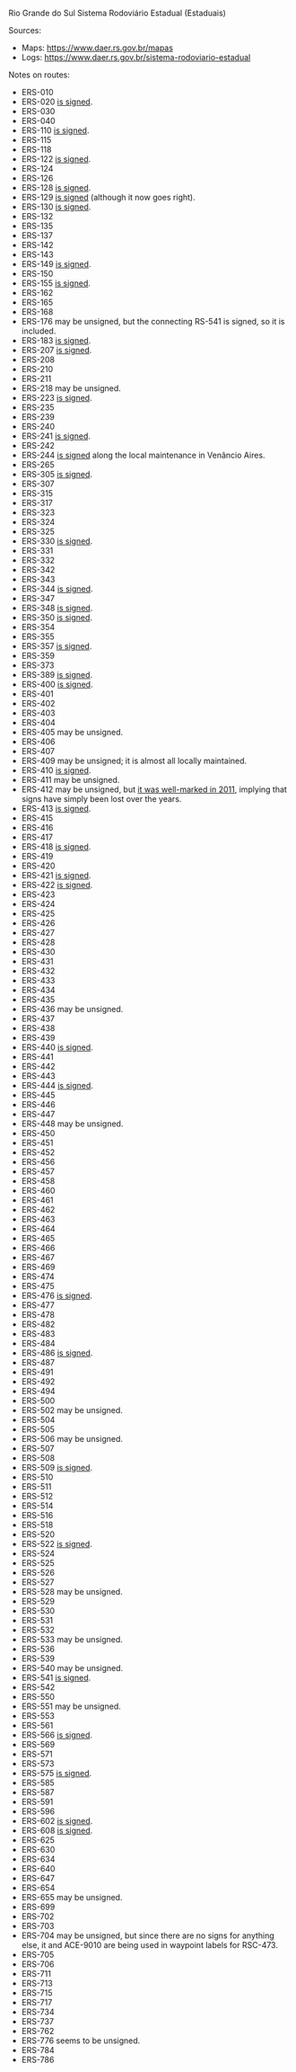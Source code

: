 Rio Grande do Sul Sistema Rodoviário Estadual (Estaduais)

Sources:
* Maps: https://www.daer.rs.gov.br/mapas
* Logs: https://www.daer.rs.gov.br/sistema-rodoviario-estadual

Notes on routes:
* ERS-010 
* ERS-020 [is signed](https://www.google.com/maps/@-29.2672747,-50.3202764,3a,15.2y,242.65h,83.92t/data=!3m6!1e1!3m4!1syGz58fdL2gEyGP_wcCKiMw!2e0!7i13312!8i6656?entry=ttu).
* ERS-030 
* ERS-040 
* ERS-110 [is signed](https://www.google.com/maps/@-29.2095573,-50.4703651,3a,16.9y,36.52h,86.16t/data=!3m6!1e1!3m4!1s-pJV-ILwhwVlwLNoa2pabw!2e0!7i16384!8i8192?entry=ttu).
* ERS-115 
* ERS-118 
* ERS-122 [is signed](https://www.google.com/maps/@-29.6621544,-51.2656627,3a,22.4y,301.28h,87.4t/data=!3m6!1e1!3m4!1s19uND0UpeyqOP34BICHrMg!2e0!7i16384!8i8192?entry=ttu).
* ERS-124 
* ERS-126 
* ERS-128 [is signed](https://www.google.com/maps/@-29.4616312,-51.8138479,3a,16.7y,25.9h,81.52t/data=!3m6!1e1!3m4!1siwiZD2G_1k4geh1VO5CG9A!2e0!7i16384!8i8192?entry=ttu).
* ERS-129 [is signed](https://www.google.com/maps/@-29.5303873,-51.971384,3a,15.2y,357.11h,83.18t/data=!3m6!1e1!3m4!1su6QCOdsH6kas-S97wwkhJw!2e0!7i16384!8i8192?entry=ttu) (although it now goes right).
* ERS-130 [is signed](https://www.google.com/maps/@-29.4758488,-51.9962021,3a,33.2y,204.17h,84.13t/data=!3m6!1e1!3m4!1shwdSk9MqwDCxM-SdJMN3Og!2e0!7i16384!8i8192?entry=ttu).
* ERS-132 
* ERS-135 
* ERS-137 
* ERS-142 
* ERS-143 
* ERS-149 [is signed](https://www.google.com/maps/@-29.72399,-53.3508993,3a,37.3y,240.51h,80.49t/data=!3m6!1e1!3m4!1sVMstK-ump4Z3FpbKc3_G3g!2e0!7i16384!8i8192?entry=ttu).
* ERS-150 
* ERS-155 [is signed](https://www.google.com/maps/@-28.2923954,-53.9035492,3a,15y,200.48h,88.86t/data=!3m6!1e1!3m4!1sq819dFPyMCR4UB2FU8XfJg!2e0!7i16384!8i8192?entry=ttu).
* ERS-162 
* ERS-165 
* ERS-168 
* ERS-176 may be unsigned, but the connecting RS-541 is signed, so it is included.
* ERS-183 [is signed](https://www.google.com/maps/@-30.7135436,-55.8053984,3a,20y,328.97h,88.78t/data=!3m6!1e1!3m4!1se3RFID5nJwudL1VVy2it7Q!2e0!7i16384!8i8192?entry=ttu).
* ERS-207 [is signed](https://www.google.com/maps/@-27.5644748,-53.9500835,3a,15y,67.8h,85.83t/data=!3m7!1e1!3m5!1sqjoCHViF8V4p4oOcQ8on_A!2e0!5s20211101T000000!7i16384!8i8192?entry=ttu).
* ERS-208 
* ERS-210 
* ERS-211 
* ERS-218 may be unsigned.
* ERS-223 [is signed](https://www.google.com/maps/@-28.6043654,-53.3356307,3a,20.6y,143.64h,87.87t/data=!3m6!1e1!3m4!1sqCWZ0qjVUerjzb7ZjbSmcA!2e0!7i16384!8i8192?entry=ttu).
* ERS-235 
* ERS-239 
* ERS-240 
* ERS-241 [is signed](https://www.google.com/maps/@-29.6849779,-54.6672826,3a,15.9y,298.62h,83.99t/data=!3m6!1e1!3m4!1ss1Yv6YBDfadrSc2MCg11qw!2e0!7i16384!8i8192?entry=ttu).
* ERS-242 
* ERS-244 [is signed](https://www.google.com/maps/@-29.6478601,-52.1991579,3a,15.8y,268.94h,82.21t/data=!3m6!1e1!3m4!1ssyof2q4-15tBXT0mCZrVug!2e0!7i16384!8i8192?entry=ttu) along the local maintenance in Venâncio Aires.
* ERS-265 
* ERS-305 [is signed](https://www.google.com/maps/@-27.7408835,-54.4882207,3a,15.4y,29.94h,87.79t/data=!3m6!1e1!3m4!1sOQLp9XUBDcdSBelLT6SksQ!2e0!7i16384!8i8192?entry=ttu).
* ERS-307 
* ERS-315 
* ERS-317 
* ERS-323 
* ERS-324 
* ERS-325 
* ERS-330 [is signed](https://www.google.com/maps/@-27.3636604,-53.7701498,3a,15y,8.92h,85.42t/data=!3m6!1e1!3m4!1spALOZhz4JyRX51JKj0A8dg!2e0!7i16384!8i8192?entry=ttu).
* ERS-331 
* ERS-332 
* ERS-342 
* ERS-343 
* ERS-344 [is signed](https://www.google.com/maps/@-28.1910694,-54.3227485,3a,23.8y,38.9h,86.92t/data=!3m6!1e1!3m4!1sV5x1x-nb92MVYxU55JQdaA!2e0!7i16384!8i8192?entry=ttu).
* ERS-347 
* ERS-348 [is signed](https://www.google.com/maps/@-29.5627017,-53.626823,3a,18y,264.65h,83.69t/data=!3m6!1e1!3m4!1sy2ha57C-GLukxzU7b9vS3w!2e0!7i16384!8i8192?entry=ttu).
* ERS-350 [is signed](https://www.google.com/maps/@-30.9097738,-51.5039702,3a,26.2y,338.06h,83.58t/data=!3m6!1e1!3m4!1sfjVFkBUkfTZRyQiAnhgK9Q!2e0!7i16384!8i8192?entry=ttu).
* ERS-354 
* ERS-355 
* ERS-357 [is signed](https://www.google.com/maps/@-30.8287595,-53.905838,3a,18.4y,105.85h,84.61t/data=!3m6!1e1!3m4!1scZzR8Y56N-zKOUGiPHAsLg!2e0!7i13312!8i6656?entry=ttu).
* ERS-359 
* ERS-373 
* ERS-389 [is signed](https://www.google.com/maps/@-29.3240534,-49.7583782,3a,15.1y,194.23h,85.83t/data=!3m6!1e1!3m4!1sLxNHTBx22OTAt7tMSq3qPQ!2e0!7i16384!8i8192?entry=ttu).
* ERS-400 [is signed](https://www.google.com/maps/@-29.4077074,-53.0135589,3a,15y,155.24h,84.43t/data=!3m6!1e1!3m4!1sWCbjwdHpOyb_T1YWB-l-iw!2e0!7i16384!8i8192?entry=ttu).
* ERS-401 
* ERS-402 
* ERS-403 
* ERS-404 
* ERS-405 may be unsigned.
* ERS-406 
* ERS-407 
* ERS-409 may be unsigned; it is almost all locally maintained.
* ERS-410 [is signed](https://www.google.com/maps/@-29.9038505,-52.7418431,3a,15.6y,342.26h,87.14t/data=!3m6!1e1!3m4!1sKG3H_3INvQq6NQSYLlx4cw!2e0!7i16384!8i8192?entry=ttu).
* ERS-411 may be unsigned.
* ERS-412 may be unsigned, but [it was well-marked in 2011](https://www.google.com/maps/@-29.7115186,-52.5592014,3a,23y,10.86h,78.22t/data=!3m7!1e1!3m5!1sG5wVsFIiNLQL-u5lzm3Wzg!2e0!5s20110701T000000!7i13312!8i6656?entry=ttu), implying that signs have simply been lost over the years.
* ERS-413 [is signed](https://www.google.com/maps/@-29.4665986,-52.0753031,3a,15.8y,113.06h,86.79t/data=!3m6!1e1!3m4!1sGlRilHbyUtvaCpiV-uCiwA!2e0!7i16384!8i8192?entry=ttu).
* ERS-415 
* ERS-416 
* ERS-417 
* ERS-418 [is signed](https://www.google.com/maps/@-29.6583399,-52.3996504,3a,15.4y,32.16h,85.08t/data=!3m6!1e1!3m4!1sNSviGsZqPh37_Sh5KxWrqQ!2e0!7i16384!8i8192?entry=ttu).
* ERS-419 
* ERS-420 
* ERS-421 [is signed](https://www.google.com/maps/@-29.351318,-52.3838365,3a,15y,70.49h,90.05t/data=!3m6!1e1!3m4!1syzl5zpAfa320oNsH62BIDA!2e0!7i16384!8i8192?entry=ttu).
* ERS-422 [is signed](https://www.google.com/maps/@-29.6027788,-52.2104583,3a,31.5y,141.15h,84.8t/data=!3m6!1e1!3m4!1szVAFM6kAN1qGmeNXLNumVQ!2e0!7i13312!8i6656?entry=ttu).
* ERS-423 
* ERS-424 
* ERS-425 
* ERS-426 
* ERS-427 
* ERS-428 
* ERS-430 
* ERS-431 
* ERS-432 
* ERS-433 
* ERS-434 
* ERS-435 
* ERS-436 may be unsigned.
* ERS-437 
* ERS-438 
* ERS-439 
* ERS-440 [is signed](https://www.google.com/maps/@-29.7765173,-51.6837483,3a,15.9y,53.42h,105.75t/data=!3m6!1e1!3m4!1sQRWXfMNyuin1d4W2ktF1_w!2e0!7i16384!8i8192?entry=ttu).
* ERS-441 
* ERS-442 
* ERS-443 
* ERS-444 [is signed](https://www.google.com/maps/@-29.2001565,-51.4646095,3a,15.1y,23.22h,74.38t/data=!3m6!1e1!3m4!1siC29G-KOv4XJOuwZO6ZYJA!2e0!7i16384!8i8192?entry=ttu).
* ERS-445 
* ERS-446 
* ERS-447
* ERS-448 may be unsigned.
* ERS-450 
* ERS-451 
* ERS-452 
* ERS-456 
* ERS-457 
* ERS-458 
* ERS-460 
* ERS-461 
* ERS-462 
* ERS-463 
* ERS-464 
* ERS-465 
* ERS-466 
* ERS-467 
* ERS-469 
* ERS-474 
* ERS-475 
* ERS-476 [is signed](https://www.google.com/maps/@-29.1010744,-50.631273,3a,27.5y,308.04h,84.52t/data=!3m6!1e1!3m4!1s61qBqpUg41I92CpVIJ0s2A!2e0!7i16384!8i8192?entry=ttu).
* ERS-477 
* ERS-478 
* ERS-482 
* ERS-483 
* ERS-484 
* ERS-486 [is signed](https://www.google.com/maps/@-29.5635832,-50.0486176,3a,75y,203.44h,113.44t/data=!3m6!1e1!3m4!1s-uh3FAm36nLgSXIRXNOPOg!2e0!7i16384!8i8192?entry=ttu).
* ERS-487 
* ERS-491 
* ERS-492 
* ERS-494 
* ERS-500 
* ERS-502 may be unsigned.
* ERS-504 
* ERS-505 
* ERS-506 may be unsigned.
* ERS-507 
* ERS-508 
* ERS-509 [is signed](https://www.google.com/maps/@-29.6949503,-53.7652747,3a,31.8y,236.76h,88.12t/data=!3m6!1e1!3m4!1sUaeQOY83JD61-QqNO5QOng!2e0!7i16384!8i8192?entry=ttu).
* ERS-510 
* ERS-511 
* ERS-512 
* ERS-514 
* ERS-516 
* ERS-518 
* ERS-520 
* ERS-522 [is signed](https://www.google.com/maps/@-28.4210942,-53.9182934,3a,15.9y,258.26h,85.68t/data=!3m6!1e1!3m4!1sCcHkvcVAeTCXr42B-jwtPA!2e0!7i16384!8i8192?entry=ttu).
* ERS-524 
* ERS-525 
* ERS-526 
* ERS-527 
* ERS-528 may be unsigned.
* ERS-529 
* ERS-530 
* ERS-531 
* ERS-532 
* ERS-533 may be unsigned.
* ERS-536 
* ERS-539 
* ERS-540 may be unsigned.
* ERS-541 [is signed](https://www.google.com/maps/@-28.7501534,-55.5952507,3a,15.5y,329.14h,87.58t/data=!3m6!1e1!3m4!1sYRcKRp0-P9XMoMsBf4N3mA!2e0!7i16384!8i8192?entry=ttu).
* ERS-542 
* ERS-550 
* ERS-551 may be unsigned.
* ERS-553 
* ERS-561 
* ERS-566 [is signed](https://www.google.com/maps/@-29.8026491,-55.8500933,3a,16.2y,351.57h,86.26t/data=!3m6!1e1!3m4!1sBbzdZDiDpHGCqkHCJf_Ajw!2e0!7i16384!8i8192?entry=ttu).
* ERS-569 
* ERS-571 
* ERS-573 
* ERS-575 [is signed](https://www.google.com/maps/@-27.8088851,-54.7817789,3a,15.9y,299.18h,86.72t/data=!3m6!1e1!3m4!1sNfbuH68OO-2WNCuOwaYv9w!2e0!7i16384!8i8192?entry=ttu).
* ERS-585 
* ERS-587 
* ERS-591 
* ERS-596 
* ERS-602 [is signed](https://www.google.com/maps/@-32.1991304,-53.1170296,3a,30.9y,183.8h,78.54t/data=!3m6!1e1!3m4!1sHHiTmP_1Kn9LlqNq_J9TUQ!2e0!7i16384!8i8192?entry=ttu).
* ERS-608 [is signed](https://www.google.com/maps/@-31.6868269,-53.5630177,3a,18.5y,170.49h,83.25t/data=!3m6!1e1!3m4!1sdv7O1jqSluKBSVFwNQG41Q!2e0!7i16384!8i8192?entry=ttu).
* ERS-625 
* ERS-630 
* ERS-634 
* ERS-640 
* ERS-647 
* ERS-654 
* ERS-655 may be unsigned.
* ERS-699 
* ERS-702 
* ERS-703 
* ERS-704 may be unsigned, but since there are no signs for anything else, it and ACE-9010 are being used in waypoint labels for RSC-473.
* ERS-705 
* ERS-706 
* ERS-711 
* ERS-713 
* ERS-715 
* ERS-717 
* ERS-734 
* ERS-737 
* ERS-762 
* ERS-776 seems to be unsigned.
* ERS-784 
* ERS-786 
